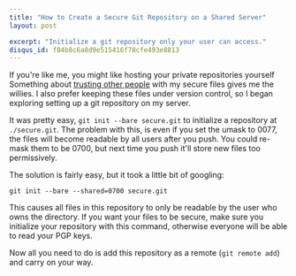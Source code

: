 ```yaml
---
title: "How to Create a Secure Git Repository on a Shared Server"
layout: post

excerpt: "Initialize a git repository only your user can access."
disqus_id: f84b8c6a8d9e515416f78cfe493e8813
---
```


If you're like me, you might like hosting your private repositories yourself
Something about 
[trusting other people](http://news.cnet.com/8301-31921_3-20072755-281/dropbox-confirms-security-glitch-no-password-required/)
with my secure files gives me the willies. I also prefer keeping these files
under version control, so I began exploring setting up a git repository on my
server.

It was pretty easy, `git init --bare secure.git` to initialize a repository
at `./secure.git`. The problem with this, is even if you set the umask to 0077,
the files will become readable by all users after you push. You could re-mask
them to be 0700, but next time you push it'll store new files too permissively.

The solution is fairly easy, but it took a little bit of googling:

`git init --bare --shared=0700 secure.git`

This causes all files in this repository to only be readable by the user who
owns the directory. If you want your files to be secure, make sure you
initialize your repository with this command, otherwise everyone will be able
to read your PGP keys.

Now all you need to do is add this repository as a remote (`git remote add`)
and carry on your way.

